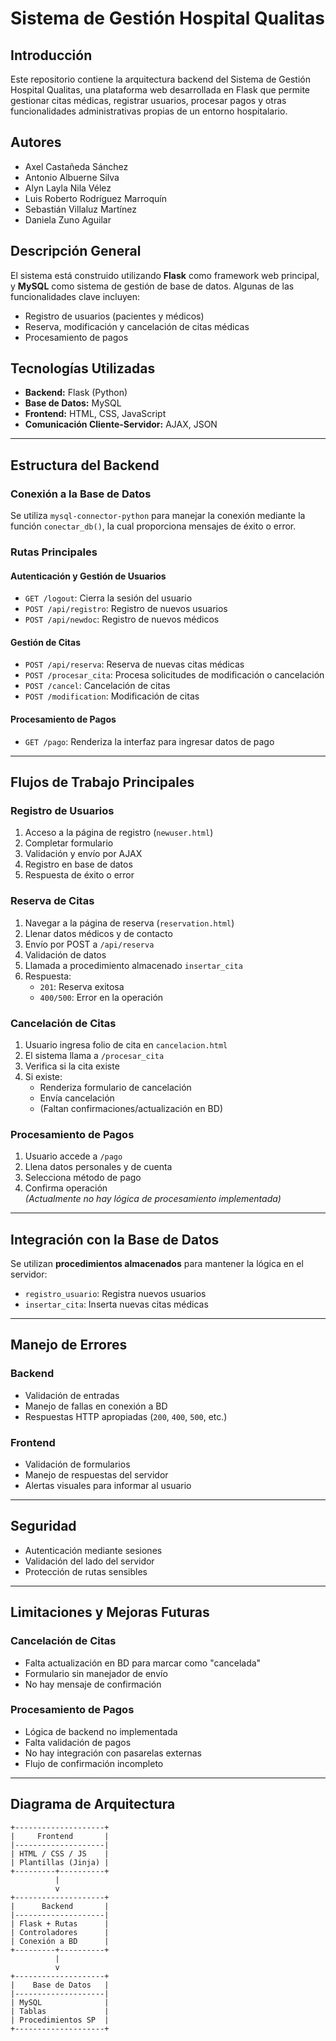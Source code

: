 # Sistema de Gestión Hospital Qualitas

## Introducción

Este repositorio contiene la arquitectura backend del Sistema de Gestión Hospital Qualitas, una plataforma web desarrollada en Flask que permite gestionar citas médicas, registrar usuarios, procesar pagos y otras funcionalidades administrativas propias de un entorno hospitalario.

## Autores

- Axel Castañeda Sánchez  
- Antonio Albuerne Silva  
- Alyn Layla Nila Vélez  
- Luis Roberto Rodríguez Marroquín  
- Sebastián Villaluz Martínez  
- Daniela Zuno Aguilar  

## Descripción General

El sistema está construido utilizando **Flask** como framework web principal, y **MySQL** como sistema de gestión de base de datos. Algunas de las funcionalidades clave incluyen:

- Registro de usuarios (pacientes y médicos)
- Reserva, modificación y cancelación de citas médicas
- Procesamiento de pagos

## Tecnologías Utilizadas

- **Backend:** Flask (Python)  
- **Base de Datos:** MySQL  
- **Frontend:** HTML, CSS, JavaScript 
- **Comunicación Cliente-Servidor:** AJAX, JSON  

---

## Estructura del Backend

### Conexión a la Base de Datos

Se utiliza `mysql-connector-python` para manejar la conexión mediante la función `conectar_db()`, la cual proporciona mensajes de éxito o error.

### Rutas Principales

#### Autenticación y Gestión de Usuarios

- `GET /logout`: Cierra la sesión del usuario  
- `POST /api/registro`: Registro de nuevos usuarios  
- `POST /api/newdoc`: Registro de nuevos médicos  

#### Gestión de Citas

- `POST /api/reserva`: Reserva de nuevas citas médicas  
- `POST /procesar_cita`: Procesa solicitudes de modificación o cancelación  
- `POST /cancel`: Cancelación de citas  
- `POST /modification`: Modificación de citas  

#### Procesamiento de Pagos

- `GET /pago`: Renderiza la interfaz para ingresar datos de pago

---

## Flujos de Trabajo Principales

### Registro de Usuarios

1. Acceso a la página de registro (`newuser.html`)
2. Completar formulario
3. Validación y envío por AJAX
4. Registro en base de datos
5. Respuesta de éxito o error

### Reserva de Citas

1. Navegar a la página de reserva (`reservation.html`)
2. Llenar datos médicos y de contacto
3. Envío por POST a `/api/reserva`
4. Validación de datos
5. Llamada a procedimiento almacenado `insertar_cita`
6. Respuesta:
   - `201`: Reserva exitosa
   - `400/500`: Error en la operación

### Cancelación de Citas

1. Usuario ingresa folio de cita en `cancelacion.html`
2. El sistema llama a `/procesar_cita`
3. Verifica si la cita existe
4. Si existe:
   - Renderiza formulario de cancelación
   - Envía cancelación
   - (Faltan confirmaciones/actualización en BD)

### Procesamiento de Pagos

1. Usuario accede a `/pago`
2. Llena datos personales y de cuenta
3. Selecciona método de pago
4. Confirma operación  
*(Actualmente no hay lógica de procesamiento implementada)*

---

## Integración con la Base de Datos

Se utilizan **procedimientos almacenados** para mantener la lógica en el servidor:

- `registro_usuario`: Registra nuevos usuarios
- `insertar_cita`: Inserta nuevas citas médicas

---

## Manejo de Errores

### Backend

- Validación de entradas
- Manejo de fallas en conexión a BD
- Respuestas HTTP apropiadas (`200`, `400`, `500`, etc.)

### Frontend

- Validación de formularios
- Manejo de respuestas del servidor
- Alertas visuales para informar al usuario

---

## Seguridad

- Autenticación mediante sesiones
- Validación del lado del servidor
- Protección de rutas sensibles

---

## Limitaciones y Mejoras Futuras

### Cancelación de Citas

- Falta actualización en BD para marcar como "cancelada"
- Formulario sin manejador de envío
- No hay mensaje de confirmación

### Procesamiento de Pagos

- Lógica de backend no implementada
- Falta validación de pagos
- No hay integración con pasarelas externas
- Flujo de confirmación incompleto

---

## Diagrama de Arquitectura

```text
+--------------------+
|     Frontend       |
|--------------------|
| HTML / CSS / JS    |
| Plantillas (Jinja) |
+---------+----------+
          |
          v
+--------------------+
|      Backend       |
|--------------------|
| Flask + Rutas      |
| Controladores      |
| Conexión a BD      |
+---------+----------+
          |
          v
+--------------------+
|    Base de Datos   |
|--------------------|
| MySQL              |
| Tablas             |
| Procedimientos SP  |
+--------------------+
